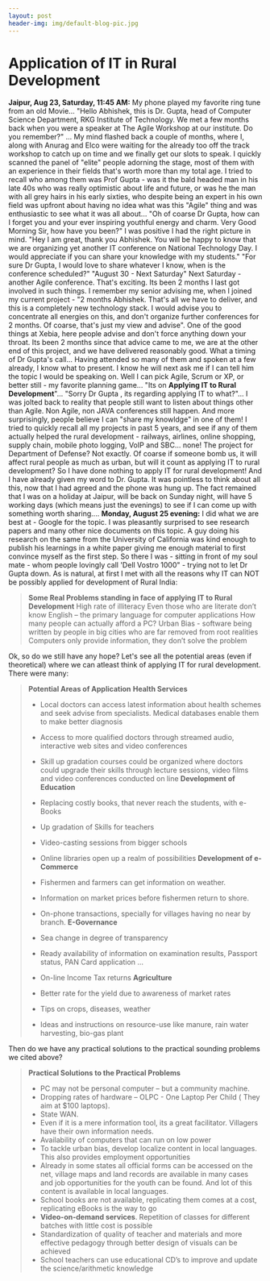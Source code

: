 ```yaml
---
layout: post
header-img: img/default-blog-pic.jpg
---
```


# Application of IT in Rural Development

**Jaipur, Aug 23, Saturday, 11:45 AM:** My phone played my favorite ring tune from an old Movie... "Hello Abhishek, this is Dr. Gupta, head of Computer Science Department, RKG Institute of Technology. We met a few months back when you were a speaker at The Agile Workshop at our institute. Do you remember?" ... My mind flashed back a couple of months, where I, along with Anurag and Elco were waiting for the already too off the track workshop to catch up on time and we finally get our slots to speak. I quickly scanned the panel of "elite" people adorning the stage, most of them with an experience in their fields that's worth more than my total age. I tried to recall who among them was Prof Gupta - was it the bald headed man in his late 40s who was really optimistic about life and future, or was he the man with all grey hairs in his early sixties, who despite being an expert in his own field was upfront about having no idea what was this "Agile" thing and was enthusiastic to see what it was all about... "Oh of coarse Dr Gupta, how can I forget you and your ever inspiring youthful energy and charm. Very Good Morning Sir, how have you been?" I was positive I had the right picture in mind. "Hey I am great, thank you Abhishek. You will be happy to know that we are organizing yet another IT conference on National Technology Day. I would appreciate if you can share your knowledge with my students." "For sure Dr Gupta, I would love to share whatever I know, when is the conference scheduled?" "August 30 - Next Saturday" Next Saturday - another Agile conference. That's exciting. Its been 2 months I last got involved in such things. I remember my senior advising me, when I joined my current project - "2 months Abhishek. That's all we have to deliver, and this is a completely new technology stack. I would advise you to concentrate all energies on this, and don't organize further conferences for 2 months. Of coarse, that's just my view and advise". One of the good things at Xebia, here people advise and don't force anything down your throat. Its been 2 months since that advice came to me, we are at the other end of this project, and we have delivered reasonably good. What a timing of Dr Gupta's call... Having attended so many of them and spoken at a few already, I know what to present. I know he will next ask me if I can tell him the topic I would be speaking on. Well I can pick Agile, Scrum or XP, or better still - my favorite planning game... "Its on **Applying IT to Rural Development**"... "Sorry Dr Gupta , its regarding applying IT to what?"... I was jolted back to reality that people still want to listen about things other than Agile. Non Agile, non JAVA conferences still happen. And more surprisingly, people believe I can "share my knowldge" in one of them! I tried to quickly recall all my projects in past 5 years, and see if any of them actually helped the rural development - railways, airlines, online shopping, supply chain, mobile photo logging, VoIP and SBC... none! The project for Department of Defense? Not exactly. Of coarse if someone bomb us, it will affect rural people as much as urban, but will it count as applying IT to rural development? So I have done nothing to apply IT for rural development! And I have already given my word to Dr. Gupta. It was pointless to think about all this, now that I had agreed and the phone was hung up. The fact remained that I was on a holiday at Jaipur, will be back on Sunday night, will have 5 working days (which means just the evenings) to see if I can come up with something worth sharing.... **Monday, August 25 evening:** I did what we are best at - Google for the topic. I was pleasantly surprised to see research papers and many other nice documents on this topic. A guy doing his research on the same from the University of California was kind enough to publish his learnings in a white paper giving me enough material to first convince myself as the first step. So there I was - sitting in front of my soul mate - whom people lovingly call 'Dell Vostro 1000" - trying not to let Dr Gupta down. As is natural, at first I met with all the reasons why IT can NOT be possibly applied for development of Rural India: 

> **Some Real Problems standing in face of applying IT to Rural Development** High rate of illiteracy Even those who are literate don’t know English – the primary language for computer applications How many people can actually afford a PC? Urban Bias - software being written by people in big cities who are far removed from root realities Computers only provide information, they don’t solve the problem

  
Ok, so do we still have any hope? Let's see all the potential areas (even if theoretical) where we can atleast think of applying IT for rural development. There were many: 

> **Potential Areas of Application** **Health Services**
> 
>   * Local doctors can access latest information about health schemes and seek advise from specialists. Medical databases enable them to make better diagnosis
>   * Access to more qualified doctors through streamed audio, interactive web sites and video conferences 
>   * Skill up gradation courses could be organized where doctors could upgrade their skills through lecture sessions, video films and video conferences conducted on line
> **Development of Education**
> 
>   * Replacing costly books, that never reach the students, with e-Books
>   * Up gradation of Skills for teachers
>   * Video-casting sessions from bigger schools
>   * Online libraries open up a realm of possibilities
> **Development of e-Commerce**
> 
>   * Fishermen and farmers can get information on weather.
>   * Information on market prices before fishermen return to shore.
>   * On-phone transactions, specially for villages having no near by branch.
> **E-Governance**
> 
>   * Sea change in degree of transparency
>   * Ready availability of information on examination results, Passport status, PAN Card application …
>   * On-line Income Tax returns
> **Agriculture**
> 
>   * Better rate for the yield due to awareness of market rates
>   * Tips on crops, diseases, weather
>   * Ideas and instructions on resource-use like manure, rain water harvesting, bio-gas plant

  
Then do we have any practical solutions to the practical sounding problems we cited above? 

> **Practical Solutions to the Practical Problems**
> 
>   * PC may not be personal computer – but a community machine.
>   * Dropping rates of hardware – OLPC - One Laptop Per Child ( They aim at $100 laptops).
>   * State WAN.
>   * Even if it is a mere information tool, its a great facilitator. Villagers have their own information needs.
>   * Availability of computers that can run on low power
>   * To tackle urban bias, develop localize content in local languages. This also provides employment opportunities
>   * Already in some states all official forms can be accessed on the net, village maps and land records are available in many cases and job opportunities for the youth can be found. And lot of this content is available in local languages.
>   * School books are not available, replicating them comes at a cost, replicating eBooks is the way to go
>   * **Video-on-demand services**. Repetition of classes for different batches with little cost is possible
>   * Standardization of quality of teacher and materials and more effective pedagogy through better design of visuals can be achieved
>   * School teachers can use educational CD’s to improve and update the science/arithmetic knowledge
